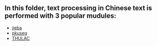 ## In this folder, text processing in Chinese text is performed with 3 popular mudules:
- [jieba](https://github.com/fxsjy/jieba)
- [pkuseg](https://github.com/lancopku/pkuseg-python)
- [THULAC](https://github.com/thunlp/THULAC-Python)
